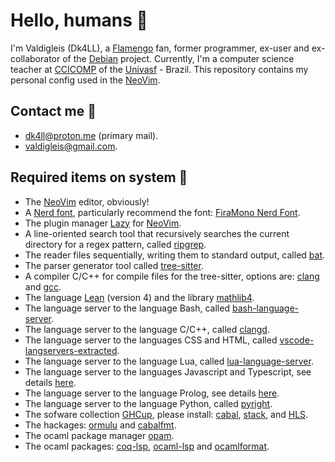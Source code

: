 # Hello, humans 👋
I'm Valdigleis (Dk4LL), a [Flamengo](https://www.flamengo.com.br) fan, former programmer, ex-user and ex-collaborator of the [Debian](https://www.debian.org/) project. Currently, I'm a computer science teacher at [CCICOMP](https://portais.univasf.edu.br/ccicomp) of the [Univasf](https://www.univasf.edu.br) - Brazil. This repository contains my personal config used in the [NeoVim](https://neovim.io/).

## Contact me 💬

- dk4ll@proton.me (primary mail).
- valdigleis@gmail.com.

## Required items on system 🌱

- The [NeoVim](https://neovim.io/) editor, obviously!
- A [Nerd font](https://www.nerdfonts.com/), particularly recommend the font: [FiraMono Nerd Font](https://github.com/ryanoasis/nerd-fonts/releases/download/v3.2.1/FiraMono.zip).
- The plugin manager [Lazy](https://lazy.folke.io/) for [NeoVim](https://neovim.io).
- A line-oriented search tool that recursively searches the current directory for a regex pattern, called [ripgrep](https://github.com/BurntSushi/ripgrep).
- The reader files sequentially, writing them to standard output, called [bat](https://github.com/sharkdp/bat).
- The parser generator tool called [tree-sitter](https://tree-sitter.github.io/tree-sitter/).
- A compiler C/C++ for compile files for the tree-sitter, options are: [clang](https://clang.llvm.org/) and [gcc](https://gcc.gnu.org/).
- The language [Lean](https://lean-lang.org/download/) (version 4) and the library [mathlib4](https://github.com/leanprover-community/mathlib4).
- The language server to the language Bash, called [bash-language-server](https://github.com/bash-lsp/bash-language-server).
- The language server to the language C/C++, called [clangd](https://clangd.llvm.org/).
- The language server to the languages CSS and HTML, called [vscode-langservers-extracted](https://github.com/hrsh7th/vscode-langservers-extracted).
- The language server to the language Lua, called [lua-language-server](https://github.com/LuaLS/lua-language-server).
- The language server to the languages Javascript and Typescript, see details [here](https://github.com/typescript-language-server/typescript-language-server).
- The language server to the language Prolog, see details [here](https://github.com/jamesnvc/lsp_server).
- The language server to the language Python, called [pyright](https://github.com/microsoft/pyright).
- The sofware collection [GHCup](https://www.haskell.org/ghcup/), please install: [cabal](https://www.haskell.org/cabal/), [stack](https://docs.haskellstack.org/en/stable/),  and [HLS](https://github.com/haskell/haskell-language-server).
- The hackages: [ormulu](https://hackage.haskell.org/package/ormolu) and [cabalfmt](https://hackage.haskell.org/package/cabal-fmt).
- The ocaml package manager [opam](https://opam.ocaml.org/).
- The ocaml packages: [coq-lsp](https://opam.ocaml.org/packages/coq-lsp/), [ocaml-lsp](https://github.com/ocaml/ocaml-lsp) and [ocamlformat](https://opam.ocaml.org/packages/ocamlformat/).
